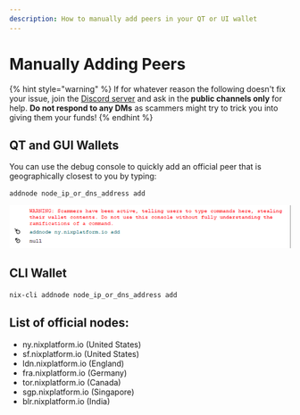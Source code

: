 ```yaml
---
description: How to manually add peers in your QT or UI wallet
---
```


# Manually Adding Peers

{% hint style="warning" %}
If for whatever reason the following doesn't fix your issue, join the [Discord server](https://discordapp.com/invite/HGuvDTW) and ask in the **public channels only** for help. **Do not respond to any DMs** as scammers might try to trick you into giving them your funds!
{% endhint %}

## QT and GUI Wallets

You can use the debug console to quickly add an official peer that is geographically closest to you by typing:

```text
addnode node_ip_or_dns_address add
```

![Successfully adding the ny.nixplatform.io node](../../.gitbook/assets/console-addnode.png)

## **CLI Wallet**

```bash
nix-cli addnode node_ip_or_dns_address add
```

## **List of official nodes:**

* ny.nixplatform.io \(United States\)
* sf.nixplatform.io \(United States\)
* ldn.nixplatform.io \(England\)
* fra.nixplatform.io \(Germany\)
* tor.nixplatform.io \(Canada\)
* sgp.nixplatform.io \(Singapore\)
* blr.nixplatform.io \(India\)

